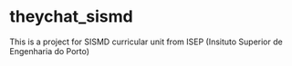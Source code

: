 # theychat_sismd
This is a project for SISMD curricular unit from ISEP (Insituto Superior de Engenharia do Porto)
